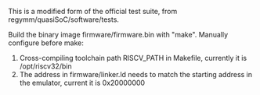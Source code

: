 This is a modified form of the official test suite, from regymm/quasiSoC/software/tests.

Build the binary image firmware/firmware.bin with "make". Manually configure before make:
1. Cross-compiling toolchain path RISCV_PATH in Makefile, currently it is /opt/riscv32/bin
2. The address in firmware/linker.ld needs to match the starting address in the emulator, current it is 0x20000000
